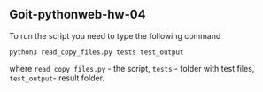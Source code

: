 ## Goit-pythonweb-hw-04

To run the script you need to type the following command
```
python3 read_copy_files.py tests test_output
```
where `read_copy_files.py` - the script, `tests` - folder with test files, `test_output`- result folder.